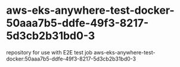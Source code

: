 # aws-eks-anywhere-test-docker-50aaa7b5-ddfe-49f3-8217-5d3cb2b31bd0-3
repository for use with E2E test job aws-eks-anywhere-test-docker:50aaa7b5-ddfe-49f3-8217-5d3cb2b31bd0-3
